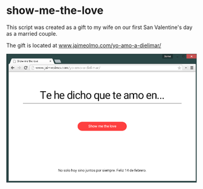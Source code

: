 # show-me-the-love
This script was created as a gift to my wife  on our first San Valentine's day as a married couple.

The gift is located at www.jaimeolmo.com/yo-amo-a-dielimar/

![Page preview](/img/screenshot-website-example.png?raw=true "Page preview")
